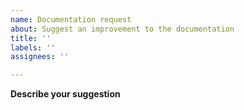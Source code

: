 ```yaml
---
name: Documentation request
about: Suggest an improvement to the documentation
title: ''
labels: ''
assignees: ''

---
```


**Describe your suggestion**
